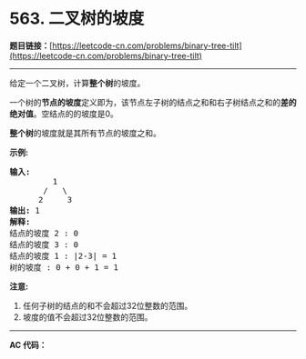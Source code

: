 # 563. 二叉树的坡度

**题目链接：**[https://leetcode-cn.com/problems/binary-tree-tilt](https://leetcode-cn.com/problems/binary-tree-tilt)

---

<div class="content__1Y2H">
 <div class="notranslate">
  <p>给定一个二叉树，计算<strong>整个树</strong>的坡度。</p> 
  <p>一个树的<strong>节点的坡度</strong>定义即为，该节点左子树的结点之和和右子树结点之和的<strong>差的绝对值</strong>。空结点的的坡度是0。</p> 
  <p><strong>整个树</strong>的坡度就是其所有节点的坡度之和。</p> 
  <p><strong>示例:</strong></p> 
  <pre class="language-text"><strong>输入:</strong> 
         1
       /   \
      2     3
<strong>输出:</strong> 1
<strong>解释:</strong> 
结点的坡度 2 : 0
结点的坡度 3 : 0
结点的坡度 1 : |2-3| = 1
树的坡度 : 0 + 0 + 1 = 1
</pre> 
  <p><strong>注意:</strong></p> 
  <ol> 
   <li>任何子树的结点的和不会超过32位整数的范围。</li> 
   <li>坡度的值不会超过32位整数的范围。</li> 
  </ol> 
 </div>
</div>

---

**AC 代码：**

```java

```